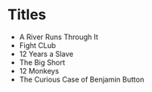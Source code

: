 # Titles

* A River Runs Through It
* Fight CLub
* 12 Years a Slave
* The Big Short
* 12 Monkeys
* The Curious Case of Benjamin Button
